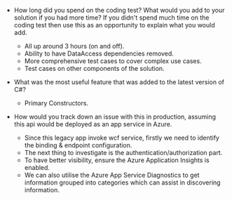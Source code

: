 - How long did you spend on the coding test? What would you add to your solution if you had more time? If you didn't spend much time on the coding test then use this as an opportunity to explain what you would add.

  	- All up around 3 hours (on and off).
	- Ability to have DataAccess dependencies removed.
	- More comprehensive test cases to cover complex use cases. 
	- Test cases on other components of the solution.

- What was the most useful feature that was added to the latest version of C#?
	- Primary Constructors.

- How would you track down an issue with this in production, assuming this api would be deployed as an app service in Azure.
	- Since this legacy app invoke wcf service, firstly we need to identify the binding & endpoint configuration.
	- The next thing to investigate is the authentication/authorization part.
	- To have better visibility, ensure the Azure Application Insights is enabled.
	- We can also utilise the Azure App Service Diagnostics to get information grouped into categories which can assist in discovering information.
